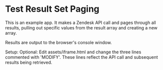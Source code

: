# Test Result Set Paging

This is an example app. It makes a Zendesk API call and pages through all results, pulling out specific values from the result array and creating a new array.

Results are output to the browser's console window.

Setup:
Optional: Edit assets/iframe.html and change the three lines commented with 'MODIFY'. These lines reflect the API call and subsequent results being retrieved.
